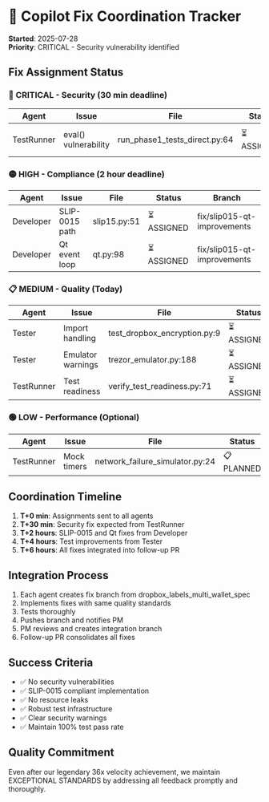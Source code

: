 # 🚨 Copilot Fix Coordination Tracker

**Started**: 2025-07-28  
**Priority**: CRITICAL - Security vulnerability identified

## Fix Assignment Status

### 🔴 CRITICAL - Security (30 min deadline)
| Agent | Issue | File | Status | Branch |
|-------|-------|------|--------|--------|
| TestRunner | eval() vulnerability | run_phase1_tests_direct.py:64 | ⏳ ASSIGNED | fix/security-eval-vulnerability |

### 🟡 HIGH - Compliance (2 hour deadline)
| Agent | Issue | File | Status | Branch |
|-------|-------|------|--------|--------|
| Developer | SLIP-0015 path | slip15.py:51 | ⏳ ASSIGNED | fix/slip015-qt-improvements |
| Developer | Qt event loop | qt.py:98 | ⏳ ASSIGNED | fix/slip015-qt-improvements |

### 📋 MEDIUM - Quality (Today)
| Agent | Issue | File | Status | Branch |
|-------|-------|------|--------|--------|
| Tester | Import handling | test_dropbox_encryption.py:9 | ⏳ ASSIGNED | fix/test-improvements |
| Tester | Emulator warnings | trezor_emulator.py:188 | ⏳ ASSIGNED | fix/test-improvements |
| TestRunner | Test readiness | verify_test_readiness.py:71 | ⏳ ASSIGNED | (after security fix) |

### 🟢 LOW - Performance (Optional)
| Agent | Issue | File | Status | Branch |
|-------|-------|------|--------|--------|
| TestRunner | Mock timers | network_failure_simulator.py:24 | 📋 PLANNED | (optional) |

## Coordination Timeline

1. **T+0 min**: Assignments sent to all agents
2. **T+30 min**: Security fix expected from TestRunner
3. **T+2 hours**: SLIP-0015 and Qt fixes from Developer
4. **T+4 hours**: Test improvements from Tester
5. **T+6 hours**: All fixes integrated into follow-up PR

## Integration Process

1. Each agent creates fix branch from dropbox_labels_multi_wallet_spec
2. Implements fixes with same quality standards
3. Tests thoroughly
4. Pushes branch and notifies PM
5. PM reviews and creates integration branch
6. Follow-up PR consolidates all fixes

## Success Criteria

- ✅ No security vulnerabilities
- ✅ SLIP-0015 compliant implementation
- ✅ No resource leaks
- ✅ Robust test infrastructure
- ✅ Clear security warnings
- ✅ Maintain 100% test pass rate

## Quality Commitment

Even after our legendary 36x velocity achievement, we maintain EXCEPTIONAL STANDARDS by addressing all feedback promptly and thoroughly.